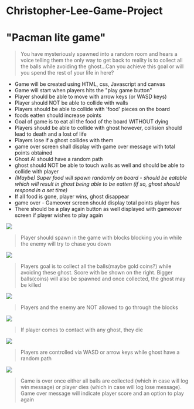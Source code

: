 # Christopher-Lee-Game-Project 
# "Pacman lite game" 
>You have mysteriously spawned into a random room and hears a voice telling them the only way to get back to reality is to collect all the balls while avoiding the ghost...Can you achieve this goal or will you spend the rest of your life in here?

- Game will be created using HTML, css, Javascript and canvas 
- Game will start when players hits the "play game button"
- Player should be able to move with arrow keys (or WASD keys)
- Player should NOT be able to collide with walls 
- Players should be able to collide with 'food' pieces on the board
- foods eatten should increase points
- Goal of game is to eat all the food of the board WITHOUT dying
- Players should be able to collide with ghost however, collision should lead to death and a lost of life 
- Players lose if a ghost collides with them 
- game over screen shall display with game over message with total points obtained 
- Ghost AI should have a random path 
- ghost should NOT be able to touch walls  as well and should be able to collide with player 
- *(Maybe) Super food will spawn randomly on board - should be eatable which will result in ghost being able to be eatten (if so, ghost should respond in a set time)* 
- If all food is gone, player wins, ghost disappear 
- game over - Gameover screen should display total points player has
- There should be a play again button as well displayed with gameover screen if player wishes to play again 


![](images/IMG_1473.jpg)
>Player should spawn in the game with blocks blocking you in while the enemy will try to chase you down

![](images/IMG_1474.jpg)
>Players goal is to collect all the balls(maybe gold coins?) while avoiding these ghost. Score with be shown on the right. Bigger balls(coins) will also be spawned and once collected, the ghost may be killed

![](images/IMG_1475.jpg)
>Players and the enemy are NOT allowed to go through the blocks

![](images/IMG_1476.jpg)
>If player comes to contact with any ghost, they die

![](images/IMG_1477.jpg)
>Players are controlled via WASD or arrow keys while ghost have a random path

![](images/IMG_1478.jpg)
>Game is over once either all balls are collected (which in case will log win message) or player dies (which in case will log lose message). Game over message will indicate player score and an option to play again